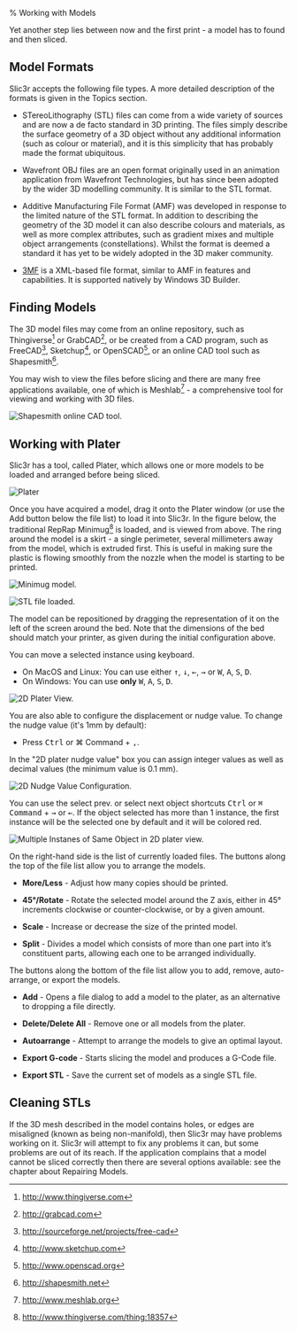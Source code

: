 % Working with Models

Yet another step lies between now and the first print - a model has to
found and then sliced.

Model Formats
-------------

Slic3r accepts the following file types. A more detailed description of the formats is given in the Topics section.

-   STereoLithography (STL) files can come from a wide variety of
    sources and are now a de facto standard in 3D printing. The files
    simply describe the surface geometry of a 3D object without any
    additional information (such as colour or material), and it is this
    simplicity that has probably made the format ubiquitous.

-   Wavefront OBJ files are an open format originally used in an
    animation application from Wavefront Technologies, but has since
    been adopted by the wider 3D modelling community. It is similar to
    the STL format.

-   Additive Manufacturing File Format (AMF) was developed in response
    to the limited nature of the STL format. In addition to describing
    the geometry of the 3D model it can also describe colours and
    materials, as well as more complex attributes, such as gradient
    mixes and multiple object arrangements (constellations). Whilst the
    format is deemed a standard it has yet to be widely adopted in the
    3D maker community.

-   [3MF](https://3mf.io/) is a XML-based file format, similar to AMF in
    features and capabilities.
    It is supported natively by Windows 3D Builder.

Finding Models
--------------

The 3D model files may come from an online repository, such as
Thingiverse[^1] or GrabCAD[^2], or be created from a CAD program, such
as FreeCAD[^3], Sketchup[^4], or OpenSCAD[^5], or an online CAD tool
such as Shapesmith[^6].

You may wish to view the files before slicing and there are many free
applications available, one of which is Meshlab[^7] - a comprehensive
tool for viewing and working with 3D files.

 ![Shapesmith online CAD
tool.](images/working-with-models/shapesmith.png "fig:") 

Working with Plater
-------------------

 Slic3r has a tool, called Plater, which
allows one or more models to be loaded and arranged before being sliced.

 ![Plater](images/working-with-models/plater.png "fig:") 

Once you have acquired a model, drag it onto the Plater window (or use
the Add button below the file list) to load it into Slic3r. In the
figure below, the traditional RepRap Minimug[^8] is loaded, and is
viewed from above. The ring around the model is a skirt - a single
perimeter, several millimeters away from the model, which is extruded
first. This is useful in making sure the plastic is flowing smoothly
from the nozzle when the model is starting to be printed.

 ![Minimug model.](images/working-with-models/minimug_model.png "fig:")


 ![STL file
loaded.](images/working-with-models/plater_model_loaded.png "fig:")


The model can be repositioned by dragging the representation of it on
the left of the screen around the bed. Note that the dimensions of the
bed should match your printer, as given during the initial configuration
above.

You can move a selected instance using keyboard.
* On MacOS and Linux: You can use either <kbd>↑</kbd>, <kbd>↓</kbd>, <kbd>←</kbd>, <kbd>→</kbd> or  <kbd>W</kbd>, <kbd>A</kbd>, <kbd>S</kbd>, <kbd>D</kbd>.
* On Windows: You can use **only** <kbd>W</kbd>, <kbd>A</kbd>, <kbd>S</kbd>, <kbd>D</kbd>.

![2D Plater View.](images/working-with-models/rsz_2d_plater.png "fig:")

You are also able to configure the displacement or nudge value. To change the nudge value (it's 1mm by default):
* Press <kbd>Ctrl</kbd> or <kdb>⌘ Command</kbd> + <kbd>,</kbd>.

In the "2D plater nudge value" box you can assign integer values as well as decimal values (the minimum value is 0.1 mm).

![2D Nudge Value Configuration.](images/working-with-models/rsz_2d_nudge_config.png "fig:")

You can use the select prev. or select next object shortcuts <kbd>Ctrl</kbd> or <kbd>⌘ Command</kbd> + <kbd>→</kbd> or <kbd>←</kbd>. If the object selected has more than 1 instance, the first instance will be the selected one by default and it will be colored red.

![Multiple Instanes of Same Object in 2D plater view.](images/working-with-models/rsz_2d_plater_instances.png "fig:")

On the right-hand side is the list of currently loaded files. The
buttons along the top of the file list allow you to arrange the models.

-   **More/Less** - Adjust how many copies should be printed.

-   **45°/Rotate** - Rotate the selected model around the Z axis, either
    in 45° increments clockwise or counter-clockwise, or by a given
    amount.

-   **Scale** - Increase or decrease the size of the printed model.

-   **Split** - Divides a model which consists of more than one part
    into it’s constituent parts, allowing each one to be arranged
    individually.

The buttons along the bottom of the file list allow you to add, remove,
auto-arrange, or export the models.

-   **Add** - Opens a file dialog to add a model to the plater, as an
    alternative to dropping a file directly.

-   **Delete/Delete All** - Remove one or all models from the plater.

-   **Autoarrange** - Attempt to arrange the models to give an optimal
    layout.

-   **Export G-code** - Starts slicing the model and produces a G-Code
    file.

-   **Export STL** - Save the current set of models as a single STL
    file.

Cleaning STLs
-------------

 If the 3D mesh described in the model contains
holes, or edges are misaligned (known as being non-manifold), then
Slic3r may have problems working on it. Slic3r will attempt to fix any
problems it can, but some problems are out of its reach. If the
application complains that a model cannot be sliced correctly then there
are several options available: see the chapter about Repairing Models.

[^1]: <http://www.thingiverse.com>

[^2]: <http://grabcad.com>

[^3]: <http://sourceforge.net/projects/free-cad>

[^4]: <http://www.sketchup.com>

[^5]: <http://www.openscad.org>

[^6]: <http://shapesmith.net>

[^7]: <http://www.meshlab.org>

[^8]: <http://www.thingiverse.com/thing:18357>
